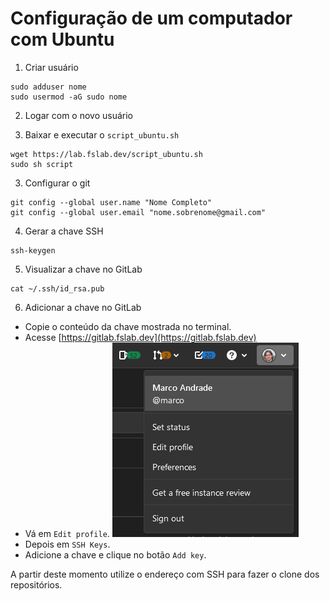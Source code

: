 # Configuração de um computador com Ubuntu

1) Criar usuário
```
sudo adduser nome
sudo usermod -aG sudo nome
```

2) Logar com o novo usuário

3) Baixar e executar o `script_ubuntu.sh`
```
wget https://lab.fslab.dev/script_ubuntu.sh
sudo sh script
```

3) Configurar o git
```
git config --global user.name "Nome Completo"
git config --global user.email "nome.sobrenome@gmail.com"
```

4) Gerar a chave SSH
```
ssh-keygen
```

5) Visualizar a chave no GitLab
```
cat ~/.ssh/id_rsa.pub
```

6) Adicionar a chave no GitLab
- Copie o conteúdo da chave mostrada no terminal.
- Acesse [https://gitlab.fslab.dev](https://gitlab.fslab.dev)
- Vá em `Edit profile`.
![](gitlab-passo1.png)
- Depois em `SSH Keys`.
- Adicione a chave e clique no botão `Add key`.

A partir deste momento utilize o endereço com SSH para fazer o clone dos repositórios.
